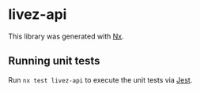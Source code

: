 # livez-api

This library was generated with [Nx](https://nx.dev).

## Running unit tests

Run `nx test livez-api` to execute the unit tests via [Jest](https://jestjs.io).
